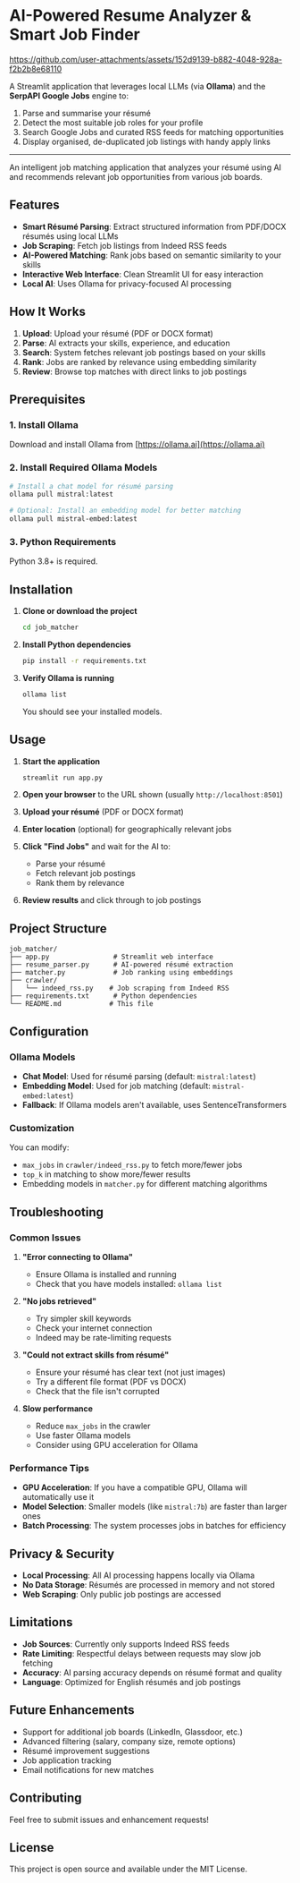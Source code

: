 # AI-Powered Resume Analyzer & Smart Job Finder



https://github.com/user-attachments/assets/152d9139-b882-4048-928a-f2b2b8e68110


A Streamlit application that leverages local LLMs (via **Ollama**) and the **SerpAPI Google Jobs** engine to:

1. Parse and summarise your résumé
2. Detect the most suitable job roles for your profile
3. Search Google Jobs and curated RSS feeds for matching opportunities
4. Display organised, de-duplicated job listings with handy apply links

---


An intelligent job matching application that analyzes your résumé using AI and recommends relevant job opportunities from various job boards.

## Features

- **Smart Résumé Parsing**: Extract structured information from PDF/DOCX résumés using local LLMs
- **Job Scraping**: Fetch job listings from Indeed RSS feeds
- **AI-Powered Matching**: Rank jobs based on semantic similarity to your skills
- **Interactive Web Interface**: Clean Streamlit UI for easy interaction
- **Local AI**: Uses Ollama for privacy-focused AI processing

## How It Works

1. **Upload**: Upload your résumé (PDF or DOCX format)
2. **Parse**: AI extracts your skills, experience, and education
3. **Search**: System fetches relevant job postings based on your skills
4. **Rank**: Jobs are ranked by relevance using embedding similarity
5. **Review**: Browse top matches with direct links to job postings

## Prerequisites

### 1. Install Ollama

Download and install Ollama from [https://ollama.ai](https://ollama.ai)

### 2. Install Required Ollama Models

```bash
# Install a chat model for résumé parsing
ollama pull mistral:latest

# Optional: Install an embedding model for better matching
ollama pull mistral-embed:latest
```

### 3. Python Requirements

Python 3.8+ is required.

## Installation

1. **Clone or download the project**
   ```bash
   cd job_matcher
   ```

2. **Install Python dependencies**
   ```bash
   pip install -r requirements.txt
   ```

3. **Verify Ollama is running**
   ```bash
   ollama list
   ```
   You should see your installed models.

## Usage

1. **Start the application**
   ```bash
   streamlit run app.py
   ```

2. **Open your browser** to the URL shown (usually `http://localhost:8501`)

3. **Upload your résumé** (PDF or DOCX format)

4. **Enter location** (optional) for geographically relevant jobs

5. **Click "Find Jobs"** and wait for the AI to:
   - Parse your résumé
   - Fetch relevant job postings
   - Rank them by relevance

6. **Review results** and click through to job postings

## Project Structure

```
job_matcher/
├── app.py                # Streamlit web interface
├── resume_parser.py      # AI-powered résumé extraction
├── matcher.py            # Job ranking using embeddings
├── crawler/
│   └── indeed_rss.py    # Job scraping from Indeed RSS
├── requirements.txt      # Python dependencies
└── README.md            # This file
```

## Configuration

### Ollama Models

- **Chat Model**: Used for résumé parsing (default: `mistral:latest`)
- **Embedding Model**: Used for job matching (default: `mistral-embed:latest`)
- **Fallback**: If Ollama models aren't available, uses SentenceTransformers

### Customization

You can modify:
- `max_jobs` in `crawler/indeed_rss.py` to fetch more/fewer jobs
- `top_k` in matching to show more/fewer results
- Embedding models in `matcher.py` for different matching algorithms

## Troubleshooting

### Common Issues

1. **"Error connecting to Ollama"**
   - Ensure Ollama is installed and running
   - Check that you have models installed: `ollama list`

2. **"No jobs retrieved"**
   - Try simpler skill keywords
   - Check your internet connection
   - Indeed may be rate-limiting requests

3. **"Could not extract skills from résumé"**
   - Ensure your résumé has clear text (not just images)
   - Try a different file format (PDF vs DOCX)
   - Check that the file isn't corrupted

4. **Slow performance**
   - Reduce `max_jobs` in the crawler
   - Use faster Ollama models
   - Consider using GPU acceleration for Ollama

### Performance Tips

- **GPU Acceleration**: If you have a compatible GPU, Ollama will automatically use it
- **Model Selection**: Smaller models (like `mistral:7b`) are faster than larger ones
- **Batch Processing**: The system processes jobs in batches for efficiency

## Privacy & Security

- **Local Processing**: All AI processing happens locally via Ollama
- **No Data Storage**: Résumés are processed in memory and not stored
- **Web Scraping**: Only public job postings are accessed

## Limitations

- **Job Sources**: Currently only supports Indeed RSS feeds
- **Rate Limiting**: Respectful delays between requests may slow job fetching
- **Accuracy**: AI parsing accuracy depends on résumé format and quality
- **Language**: Optimized for English résumés and job postings

## Future Enhancements

- Support for additional job boards (LinkedIn, Glassdoor, etc.)
- Advanced filtering (salary, company size, remote options)
- Résumé improvement suggestions
- Job application tracking
- Email notifications for new matches

## Contributing

Feel free to submit issues and enhancement requests!

## License

This project is open source and available under the MIT License.
